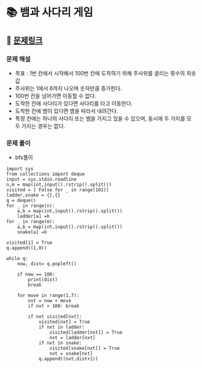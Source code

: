 
# 📚 뱀과 사다리 게임

## 📌 [문제링크](https://www.acmicpc.net/problem/16928)

### 문제 해설

- 목표 : 1번 칸에서 시작해서 100번 칸에 도착하기 위해 주사위를 굴리는 횟수의 최솟값
- 주사위는 1에서 6까지 나오며 숫자만큼 증가한다.
- 100번 칸을 넘어가면 이동할 수 없다.
- 도착한 칸에 사다리가 있다면 사다리를 타고 이동한다.
- 도착한 칸에 뱀이 있다면 뱀을 따라서 내려간다.
- 특정 칸에는 하나의 사다리 또는 뱀을 가지고 있을 수 있으며, 동시에 두 가지를 모두 가지는 경우는 없다.

### 문제 풀이

- bfs풀이

```
import sys
from collections import deque
input = sys.stdin.readline
n,m = map(int,input().rstrip().split())
visited = [ False for _ in range(101)]
ladder,snake = {},{}
q = deque()
for _ in range(n):
    a,b = map(int,input().rstrip().split())
    ladder[a] =b
for _ in range(m):
    a,b = map(int,input().rstrip().split())
    snake[a] =b
    
visited[1] = True
q.append((1,0))

while q:
    now, dist= q.popleft()
    
    if now == 100:
        print(dist)
        break
        
    for move in range(1,7):
        nxt = now + move
        if nxt > 100: break
        
        if not visited[nxt]: 
            visited[nxt] = True
            if nxt in ladder:
                visited[ladder[nxt]] = True
                nxt = ladder[nxt]
            if nxt in snake:
                visited[snake[nxt]] = True
                nxt = snake[nxt]
            q.append((nxt,dist+1))
```
